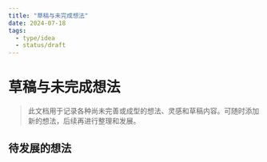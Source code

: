 ```yaml
---
title: "草稿与未完成想法"
date: 2024-07-18
tags: 
  - type/idea
  - status/draft
---
```


# 草稿与未完成想法

> 此文档用于记录各种尚未完善或成型的想法、灵感和草稿内容。可随时添加新的想法，后续再进行整理和发展。

## 待发展的想法

<!-- 在此处添加新的想法和草稿内容 --> 